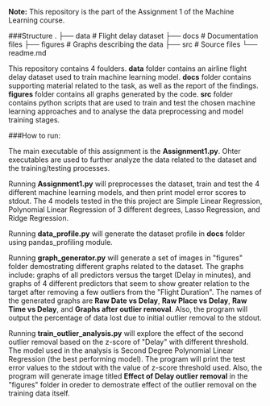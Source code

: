**Note:** This repository is the part of the Assignment 1 of the Machine Learning course.

###Structure
    .
    ├── data                    # Flight delay dataset
    ├── docs                    # Documentation files
    ├── figures                 # Graphs describing the data
    ├── src                     # Source files
    └── readme.md
    
This repository contains 4 foulders. **data** folder contains an airline flight delay dataset used to train machine learning model. **docs** folder contains supporting material related to the task, as well as the report of the findings. **figures** folder contains all graphs generated by the code. **src** folder contains python scripts that are used to train and test the chosen machine learning approaches and to analyse the data preprocessing and model training stages.

###How to run:

The main executable of this assignment is the **Assignment1.py**. Ohter executables are used to further analyze the data related to the dataset and the training/testing processes.

Running **Assignment1.py** will preprocesses the dataset, train and test the 4 different machine learning models, and then print model error scores to stdout. The 4 models tested in the this project are Simple Linear Regression, Polynomial Linear Regression of 3 different degrees, Lasso Regression, and Ridge Regression.

Running **data_profile.py** will generate the dataset profile in **docs** folder using pandas_profiling module.

Running **graph_generator.py** will generate a set of images in "figures" folder demostrating different graphs related to the dataset. The graphs include: graphs of all predictors versus the target (Delay in minutes), and graphs of 4 different predictors that seem to show greater relation to the target after removing a few outliers from the "Flight Duration". The names of the generated graphs are **Raw Date vs Delay**, **Raw Place vs Delay**, **Raw Time vs Delay**, and **Graphs after outlier removal**. Also, the program will output the percentage of data lost due to initial outlier removal to the stdout.

Running **train_outlier_analysis.py** will explore the effect of the second outlier removal based on the z-score of "Delay" with different threshold. The model used in the analysis is Second Degree Polynomial Linear Regression (the best performing model). The program will print the test error values to the stdout with the value of z-score threshold used. Also, the program will generate image titled **Effect of Delay outlier removal** in the "figures" folder in oreder to demostrate effect of the outlier removal on the training data itself.
